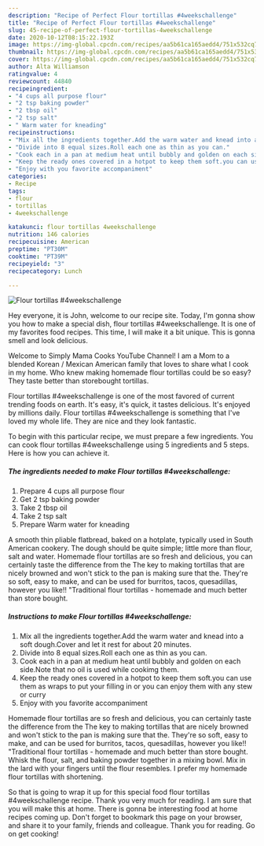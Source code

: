 ```yaml
---
description: "Recipe of Perfect Flour tortillas #4weekschallenge"
title: "Recipe of Perfect Flour tortillas #4weekschallenge"
slug: 45-recipe-of-perfect-flour-tortillas-4weekschallenge
date: 2020-10-12T08:15:22.193Z
image: https://img-global.cpcdn.com/recipes/aa5b61ca165aedd4/751x532cq70/flour-tortillas-4weekschallenge-recipe-main-photo.jpg
thumbnail: https://img-global.cpcdn.com/recipes/aa5b61ca165aedd4/751x532cq70/flour-tortillas-4weekschallenge-recipe-main-photo.jpg
cover: https://img-global.cpcdn.com/recipes/aa5b61ca165aedd4/751x532cq70/flour-tortillas-4weekschallenge-recipe-main-photo.jpg
author: Alta Williamson
ratingvalue: 4
reviewcount: 44840
recipeingredient:
- "4 cups all purpose flour"
- "2 tsp baking powder"
- "2 tbsp oil"
- "2 tsp salt"
- " Warm water for kneading"
recipeinstructions:
- "Mix all the ingredients together.Add the warm water and knead into a soft dough.Cover and let it rest for about 20 minutes."
- "Divide into 8 equal sizes.Roll each one as thin as you can."
- "Cook each in a pan at medium heat until bubbly and golden on each side.Note that no oil is used while cookimg them."
- "Keep the ready ones covered in a hotpot to keep them soft.you can use them as wraps to put your filling in or you can enjoy them with any stew or curry"
- "Enjoy with you favorite accompaniment"
categories:
- Recipe
tags:
- flour
- tortillas
- 4weekschallenge

katakunci: flour tortillas 4weekschallenge 
nutrition: 146 calories
recipecuisine: American
preptime: "PT30M"
cooktime: "PT39M"
recipeyield: "3"
recipecategory: Lunch

---
```



![Flour tortillas #4weekschallenge](https://img-global.cpcdn.com/recipes/aa5b61ca165aedd4/751x532cq70/flour-tortillas-4weekschallenge-recipe-main-photo.jpg)

Hey everyone, it is John, welcome to our recipe site. Today, I'm gonna show you how to make a special dish, flour tortillas #4weekschallenge. It is one of my favorites food recipes. This time, I will make it a bit unique. This is gonna smell and look delicious.

Welcome to Simply Mama Cooks YouTube Channel! I am a Mom to a blended Korean / Mexican American family that loves to share what I cook in my home. Who knew making homemade flour tortillas could be so easy? They taste better than storebought tortillas.

Flour tortillas #4weekschallenge is one of the most favored of current trending foods on earth. It's easy, it's quick, it tastes delicious. It's enjoyed by millions daily. Flour tortillas #4weekschallenge is something that I've loved my whole life. They are nice and they look fantastic.


To begin with this particular recipe, we must prepare a few ingredients. You can cook flour tortillas #4weekschallenge using 5 ingredients and 5 steps. Here is how you can achieve it.

<!--inarticleads1-->

##### The ingredients needed to make Flour tortillas #4weekschallenge:

1. Prepare 4 cups all purpose flour
1. Get 2 tsp baking powder
1. Take 2 tbsp oil
1. Take 2 tsp salt
1. Prepare  Warm water for kneading


A smooth thin pliable flatbread, baked on a hotplate, typically used in South American cookery. The dough should be quite simple; little more than flour, salt and water. Homemade flour tortillas are so fresh and delicious, you can certainly taste the difference from the The key to making tortillas that are nicely browned and won&#39;t stick to the pan is making sure that the. They&#39;re so soft, easy to make, and can be used for burritos, tacos, quesadillas, however you like!! &#34;Traditional flour tortillas - homemade and much better than store bought. 

<!--inarticleads2-->

##### Instructions to make Flour tortillas #4weekschallenge:

1. Mix all the ingredients together.Add the warm water and knead into a soft dough.Cover and let it rest for about 20 minutes.
1. Divide into 8 equal sizes.Roll each one as thin as you can.
1. Cook each in a pan at medium heat until bubbly and golden on each side.Note that no oil is used while cookimg them.
1. Keep the ready ones covered in a hotpot to keep them soft.you can use them as wraps to put your filling in or you can enjoy them with any stew or curry
1. Enjoy with you favorite accompaniment


Homemade flour tortillas are so fresh and delicious, you can certainly taste the difference from the The key to making tortillas that are nicely browned and won&#39;t stick to the pan is making sure that the. They&#39;re so soft, easy to make, and can be used for burritos, tacos, quesadillas, however you like!! &#34;Traditional flour tortillas - homemade and much better than store bought. Whisk the flour, salt, and baking powder together in a mixing bowl. Mix in the lard with your fingers until the flour resembles. I prefer my homemade flour tortillas with shortening. 

So that is going to wrap it up for this special food flour tortillas #4weekschallenge recipe. Thank you very much for reading. I am sure that you will make this at home. There is gonna be interesting food at home recipes coming up. Don't forget to bookmark this page on your browser, and share it to your family, friends and colleague. Thank you for reading. Go on get cooking!
